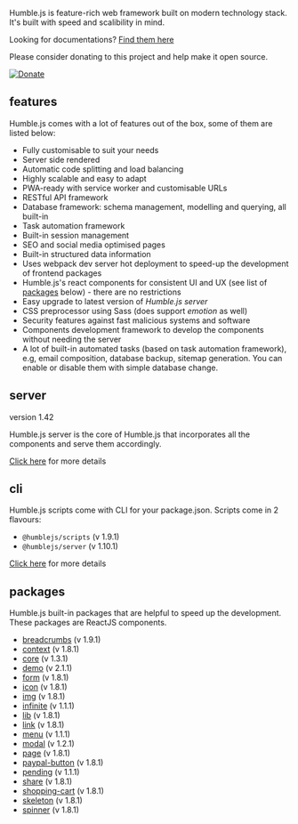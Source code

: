 Humble.js is feature-rich web framework built on modern technology stack. It's built with speed and scalibility in mind.

Looking for documentations? [Find them here](/docs)

Please consider donating to this project and help make it open source.

[![Donate](https://ghdl.amrayn.com/donate.png?v2)](https://amrayn.com/donate)

## features

Humble.js comes with a lot of features out of the box, some of them are listed below:

* Fully customisable to suit your needs
* Server side rendered
* Automatic code splitting and load balancing
* Highly scalable and easy to adapt
* PWA-ready with service worker and customisable URLs
* RESTful API framework
* Database framework: schema management, modelling and querying, all built-in
* Task automation framework
* Built-in session management
* SEO and social media optimised pages
* Built-in structured data information
* Uses webpack dev server hot deployment to speed-up the development of frontend packages
* Humble.js's react components for consistent UI and UX (see list of [packages](/#packages) below) - there are no restrictions
* Easy upgrade to latest version of _Humble.js server_
* CSS preprocessor using Sass (does support _emotion_ as well)
* Security features against fast malicious systems and software
* Components development framework to develop the components without needing the server
* A lot of built-in automated tasks (based on task automation framework), e.g, email composition, database backup, sitemap generation. You can enable or disable them with simple database change.

## server

version 1.42

Humble.js server is the core of Humble.js that incorporates all the components and serve them accordingly.

[Click here](/server) for more details

## cli

Humble.js scripts come with CLI for your package.json. Scripts come in 2 flavours:

* `@humblejs/scripts` (v 1.9.1)
* `@humblejs/server` (v 1.10.1)

[Click here](/cli) for more details

## packages

Humble.js built-in packages that are helpful to speed up the development. These packages are ReactJS components.


 * [breadcrumbs](/pkg/breadcrumbs) (v 1.9.1)
 * [context](/pkg/context) (v 1.8.1)
 * [core](/pkg/core) (v 1.3.1)
 * [demo](/pkg/demo) (v 2.1.1)
 * [form](/pkg/form) (v 1.8.1)
 * [icon](/pkg/icon) (v 1.8.1)
 * [img](/pkg/img) (v 1.8.1)
 * [infinite](/pkg/infinite) (v 1.1.1)
 * [lib](/pkg/lib) (v 1.8.1)
 * [link](/pkg/link) (v 1.8.1)
 * [menu](/pkg/menu) (v 1.1.1)
 * [modal](/pkg/modal) (v 1.2.1)
 * [page](/pkg/page) (v 1.8.1)
 * [paypal-button](/pkg/paypal-button) (v 1.8.1)
 * [pending](/pkg/pending) (v 1.1.1)
 * [share](/pkg/share) (v 1.8.1)
 * [shopping-cart](/pkg/shopping-cart) (v 1.8.1)
 * [skeleton](/pkg/skeleton) (v 1.8.1)
 * [spinner](/pkg/spinner) (v 1.8.1)
